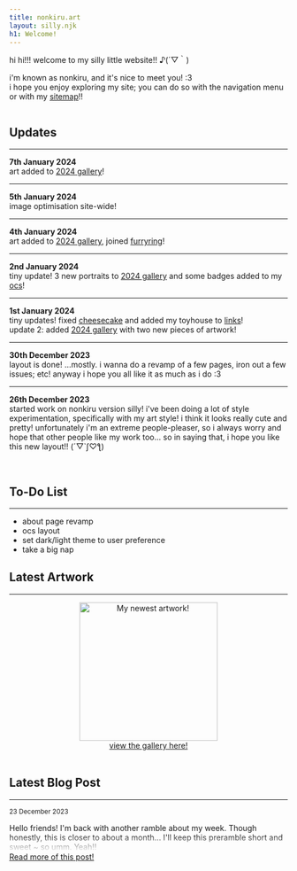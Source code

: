 ```yaml
---
title: nonkiru.art
layout: silly.njk
h1: Welcome!
---
```

<div class="flex">

<div id="home-mobilefix">

hi hi!!! welcome to my silly little website!! ♪(´▽｀)

i'm known as nonkiru, and it's nice to meet you! :3
<br>i hope you enjoy exploring my site; you can do so with the navigation menu or with my [sitemap](/sitemap/)!!

<img src="/assets/website/divider.png" alt=""><img src="/assets/website/divider.png" alt=""><img src="/assets/website/divider.png" alt="">

<div class="minibox">

## Updates
---

**7th January 2024**
<br>
art added to [2024 gallery](/art/2024/)!

---

**5th January 2024**
<br>
image optimisation site-wide!

---

**4th January 2024**
<br>
art added to [2024 gallery](/art/2024/), joined [furryring](https://furryring.neocities.org/)!

---

**2nd January 2024**
<br>
tiny update! 3 new portraits to [2024 gallery](/art/2024/) and some badges added to my [ocs](/ocs/)!

---

**1st January 2024**
<br>
tiny updates! fixed [cheesecake](/layouts/cheesecake) and added my toyhouse to [links](/links/)!
<br>update 2: added [2024 gallery](/art/2024/) with two new pieces of artwork!

---

**30th December 2023**
<br>
layout is done! ...mostly. i wanna do a revamp of a few pages, iron out a few issues; etc! anyway i hope you all like it as much as i do :3

---

**26th December 2023**
<br>
started work on nonkiru version silly! i've been doing a lot of style experimentation, specifically with my art style! i think it looks really cute and pretty! unfortunately i'm an extreme people-pleaser, so i always worry and hope that other people like my work too... so in saying that, i hope you like this new layout!! (´▽`ʃ♡ƪ)

</div>

<br>

<div class="minibox">

## To-Do List
---
- about page revamp
- ocs layout
- set dark/light theme to user preference
- take a big nap


</div>

</div>

<div id="home-mobilefix">

## Latest Artwork
---
<div style="text-align: center;">
<a href="/art/" class="imgbutton_small"><img src="/assets/artwork/2024/jet.webp" class="imgborder" alt="My newest artwork!" style="max-width: 400px; height: 250px;">
<br><a href="/art/">view the gallery here!</a>
</div>

<br>

## Latest Blog Post
---
<div style="height: 5rem; -webkit-mask-image: linear-gradient(180deg, #000 60%, transparent);">

<small>23 December 2023</small>

Hello friends! I'm back with another ramble about my week. Though honestly, this is closer to about a month... I'll keep this preramble short and sweet ~ so umm. Yeah!!

</div>
<a href="/blog/more_moments_from_my_week/">Read more of this post!</a>
</div>

</div>

